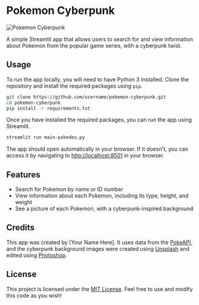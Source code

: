 # Pokemon Cyberpunk

![Pokemon Cyberpunk](https://i.imgur.com/KDxneMS.png)

A simple Streamlit app that allows users to search for and view information about Pokemon from the popular game series, with a cyberpunk twist.

## Usage

To run the app locally, you will need to have Python 3 installed. Clone the repository and install the required packages using `pip`.

```bash
git clone https://github.com/username/pokemon-cyberpunk.git
cd pokemon-cyberpunk
pip install -r requirements.txt
```

Once you have installed the required packages, you can run the app using Streamlit.

```bash
streamlit run main-pokedex.py
```

The app should open automatically in your browser. If it doesn't, you can access it by navigating to [http://localhost:8501](http://localhost:8501) in your browser.

## Features

- Search for Pokemon by name or ID number
- View information about each Pokemon, including its type, height, and weight
- See a picture of each Pokemon, with a cyberpunk-inspired background

## Credits

This app was created by [Your Name Here]. It uses data from the [PokeAPI](https://pokeapi.co/), and the cyberpunk background images were created using [Unsplash](https://unsplash.com/) and edited using [Photoshop](https://www.adobe.com/products/photoshop.html). 

## License

This project is licensed under the [MIT License](https://github.com/username/pokemon-cyberpunk/blob/main/LICENSE). Feel free to use and modify this code as you wish!
